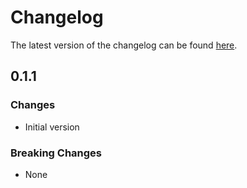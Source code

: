 # Changelog

The latest version of the changelog can be found [here](/Azure/bicep-registry-modules/blob/main/avm/ptn/authorization/policy-exemption/CHANGELOG.md).

## 0.1.1

### Changes

- Initial version

### Breaking Changes

- None
